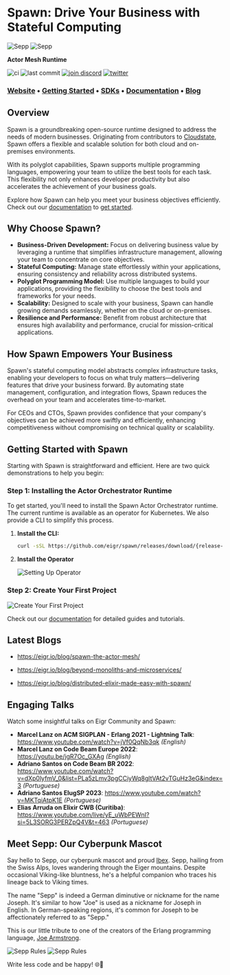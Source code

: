 # Spawn: Drive Your Business with Stateful Computing

<!-- MDOC !-->

![Sepp](docs/images/sepp-elixir-254-400.png#gh-light-mode-only)
![Sepp](docs/images/sepp-elixir-254-400.png#gh-dark-mode-only)

**Actor Mesh Runtime**

![ci](https://github.com/eigr/spawn/actions/workflows/ci.yaml/badge.svg)
![last commit](https://img.shields.io/github/last-commit/eigr/spawn?style=social)
[![join discord](https://badgen.net/badge/discord/Join%20Eigr%20on%20Discord/discord?icon=discord&label&color=blue)](https://discord.gg/2PcshvfS93)
[![twitter](https://badgen.net/badge/twitter/@eigr_io/blue?label&icon=twitter)](https://twitter.com/eigr_io)

### **[Website](https://eigr.io)** • **[Getting Started](docs/getting_started.md)** • **[SDKs](docs/sdks.md)** • **[Documentation](https://eigr.io/docs/projects-spawn/spawn-introduction/)** • **[Blog](https://eigr.io/blog/)**


## Overview 

Spawn is a groundbreaking open-source runtime designed to address the needs of modern businesses. Originating from contributors to [Cloudstate](https://github.com/cloudstateio/cloudstate), Spawn offers a flexible and scalable solution for both cloud and on-premises environments.

With its polyglot capabilities, Spawn supports multiple programming languages, empowering your team to utilize the best tools for each task. This flexibility not only enhances developer productivity but also accelerates the achievement of your business goals.

Explore how Spawn can help you meet your business objectives efficiently. Check out our [documentation](docs/index.md) to [get started](docs/getting_started.md).

## Why Choose Spawn?

- **Business-Driven Development:** Focus on delivering business value by leveraging a runtime that simplifies infrastructure management, allowing your team to concentrate on core objectives.
- **Stateful Computing:** Manage state effortlessly within your applications, ensuring consistency and reliability across distributed systems.
- **Polyglot Programming Model:** Use multiple languages to build your applications, providing the flexibility to choose the best tools and frameworks for your needs.
- **Scalability:** Designed to scale with your business, Spawn can handle growing demands seamlessly, whether on the cloud or on-premises.
- **Resilience and Performance:** Benefit from robust architecture that ensures high availability and performance, crucial for mission-critical applications.

## How Spawn Empowers Your Business

Spawn's stateful computing model abstracts complex infrastructure tasks, enabling your developers to focus on what truly matters—delivering features that drive your business forward. By automating state management, configuration, and integration flows, Spawn reduces the overhead on your team and accelerates time-to-market.

For CEOs and CTOs, Spawn provides confidence that your company's objectives can be achieved more swiftly and efficiently, enhancing competitiveness without compromising on technical quality or scalability.

## Getting Started with Spawn

Starting with Spawn is straightforward and efficient. Here are two quick demonstrations to help you begin:

### Step 1: Installing the Actor Orchestrator Runtime

To get started, you'll need to install the Spawn Actor Orchestrator runtime. The current runtime is available as an operator for Kubernetes. We also provide a CLI to simplify this process.

1. **Install the CLI:**

   ```sh
   curl -sSL https://github.com/eigr/spawn/releases/download/{release-version}/install-cli | sh
   ```

2. **Install the Operator**   

   ![Setting Up Operator](docs/gifs/install.gif)

### Step 2: Create Your First Project

![Create Your First Project](docs/gifs/new-project.gif)

Check out our [documentation](docs/index.md) for detailed guides and tutorials.

## Latest Blogs

* https://eigr.io/blog/spawn-the-actor-mesh/

* https://eigr.io/blog/beyond-monoliths-and-microservices/

* https://eigr.io/blog/distributed-elixir-made-easy-with-spawn/


## Engaging Talks

Watch some insightful talks on Eigr Community and Spawn:

- **Marcel Lanz on ACM SIGPLAN - Erlang 2021 - Lightning Talk**: https://www.youtube.com/watch?v=jVf0QqNb3qk _(English)_
- **Marcel Lanz on Code Beam Europe 2022**: https://youtu.be/jgR7Oc_GXAg _(English)_
- **Adriano Santos on Code Beam BR 2022**: https://www.youtube.com/watch?v=dXp0lyfmV_0&list=PLa5zLmv3pgCCiyWq8gltVAt2vTGuHz3eG&index=3 _(Portuguese)_
- **Adriano Santos ElugSP 2023**: https://www.youtube.com/watch?v=MKTqiAtpK1E _(Portuguese)_
- **Elias Arruda on Elixir CWB (Curitiba)**: https://www.youtube.com/live/yE_uWbPEWnI?si=5L3SORG3PERZpQ4V&t=463 _(Portuguese)_


## Meet Sepp: Our Cyberpunk Mascot

Say hello to Sepp, our cyberpunk mascot and proud [Ibex](https://alpshiking.swisshikingvacations.com/spotlight-on-the-ibex/). Sepp, hailing from the Swiss Alps, loves wandering through the Eiger mountains. Despite occasional Viking-like bluntness, he's a helpful companion who traces his lineage back to Viking times.

The name "Sepp" is indeed a German diminutive or nickname for the name Joseph. It's similar to how "Joe" is used as a nickname for Joseph in English. In German-speaking regions, it's common for Joseph to be affectionately referred to as "Sepp."

This is our little tribute to one of the creators of the Erlang programming language, [Joe Armstrong](https://en.wikipedia.org/wiki/Joe_Armstrong_(programmer)).

![Sepp Rules](docs/images/sepp-rules-254-400.png#gh-light-mode-only)
![Sepp Rules](docs/images/sepp-rules-254-400.png#gh-dark-mode-only)

Write less code and be happy! 🌐🚀
